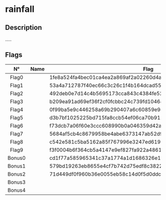 # rainfall

## Description
.....

## Flags
| N°    | Name     | Flag                        |
|:------:|---------|-----------------------------|
| Flag0  |  | 1fe8a524fa4bec01ca4ea2a869af2a02260d4a7d5fe7e7c24d8617e6dca12d3a |
| Flag1  |  | 53a4a712787f40ec66c3c26c1f4b164dcad5552b038bb0addd69bf5bf6fa8e77 |
| Flag2  |  | 492deb0e7d14c4b5695173cca843c4384fe52d0857c2b0718e1a521a4d33ec02 |
| Flag3  |  | b209ea91ad69ef36f2cf0fcbbc24c739fd10464cf545b20bea8572ebdc3c36fa |
| Flag4  |  | 0f99ba5e9c446258a69b290407a6c60859e9c2d25b26575cafc9ae6d75e9456a |
| Flag5  |  | d3b7bf1025225bd715fa8ccb54ef06ca70b9125ac855aeab4878217177f41a31 |
| Flag6  |  | f73dcb7a06f60e3ccc608990b0a046359d42a1a0489ffeefd0d9cb2d7c9cb82d |
| Flag7  |  | 5684af5cb4c8679958be4abe6373147ab52d95768e047820bf382e44fa8d8fb9 |
| Flag8  |  | c542e581c5ba5162a85f767996e3247ed619ef6c6f7b76a59435545dc6259f8a |
| Flag9  |  | f3f0004b6f364cb5a4147e9ef827fa922a4861408845c26b6971ad770d906728 |
| Bonus0 |  | cd1f77a585965341c37a1774a1d1686326e1fc53aaa5459c840409d4d06523c9 |
| Bonus1 |  | 579bd19263eb8655e4cf7b742d75edf8c38226925d78db8163506f5191825245 |
| Bonus2 |  | 71d449df0f960b36e0055eb58c14d0f5d0ddc0b35328d657f91cf0df15910587 |
| Bonus3 |  | |
| Bonus4 |  | |
